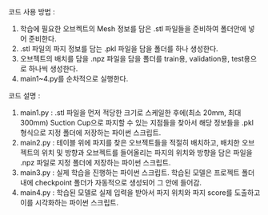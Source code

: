 코드 사용 방법 :
1. 학습에 필요한 오브켁트의 Mesh 정보를 담은 .stl 파일들을 준비하여 폴더안에 넣어 준비한다.
2. .stl 파일의 파지 정보를 담는 .pkl 파일을 담을 폴더를 하나 생성한다.
3. 오브젝트의 배치를 담을 .npz 파일을 담을 폴더를 train용, validation용, test용으로 하나씩 생성한다.
4. main1~4.py를 순차적으로 실행한다.

코드 설명 :
1. main1.py : .stl 파일을 먼저 적당한 크기로 스케일한 후에(최소 20mm, 최대 300mm) Suction Cup으로 파지할 수 있는 지점들을 찾아서 해당 정보들을 .pkl 형식으로 지정 폴더에 저장하는 파이썬 스크립트.
2. main2.py : 테이블 위에 파지를 찾은 오브젝트들을 적절히 배치하고, 배치한 오브젝트의 위치 및 방향과 오브젝트를 들어올리는 파지의 위치와 방향을 담은 파일을 .npz 파일로 지정 폴더에 저장하는 파이썬 스크립트.
3. main3.py : 실제 학습을 진행하는 파이썬 스크립트. 학습된 모델은 프로젝트 폴더 내에 checkpoint 폴더가 자동적으로 생성되어 그 안에 들어감.
4. main4.py : 학습된 모델로 실제 입력을 받아서 파지 위치와 파지 score를 도출하고 이를 시각화하는 파이썬 스크립트.